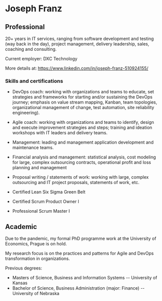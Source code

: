 # Joseph Franz

## Professional

20+ years in IT services, ranging from software development and testing (way back in the day), project management, delivery leadership, sales, coaching and consulting.

Current employer: DXC Technology

More details at: https://www.linkedin.com/in/joseph-franz-510924155/


### Skills and certifications

- DevOps coach: working with organizations and teams to educate, set strategies and frameworks for starting and/or sustaining the DevOps journey; emphasis on value stream mapping, Kanban, team topologies, organizational management of change, test automation, site reliability engineering).
- Agile coach: working with organizations and teams to identify, design and execute improvement strategies and steps; training and ideation workshops with IT leaders and delivery teams.
- Management: leading and management application development and maintenance teams.
- Financial analysis and management: statistical analysis, cost modeling for large, complex outsourcing contracts, operational profit and loss planning and management
- Proposal writing / statements of work: working with large, complex outsourcing and IT project proposals, statements of work, etc.

- Certified Lean Six Sigma Green Belt
- Certified Scrum Product Owner I
- Professional Scrum Master I

## Academic
Due to the pandemic, my formal PhD programme work at the University of Economics, Prague is on hold. 

My research focus is on the practices and patterns for Agile and DevOps transformation in organizations.

Previous degrees:
- Masters of Science, Business and Information Systems -- University of Kansas
- Bachelor of Science, Business Administration (major: Finance) -- University of Nebraska
